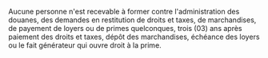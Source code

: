 Aucune personne n'est recevable à former contre
l'administration des douanes, des demandes en restitution de droits et
taxes, de marchandises, de payement de loyers ou de primes quelconques,
trois (03) ans après paiement des droits et taxes, dépôt des
marchandises, échéance des loyers ou le fait générateur qui ouvre droit
à la prime.
